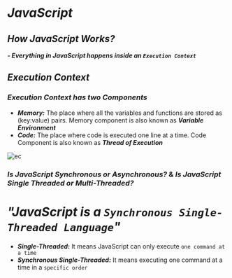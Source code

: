 # _JavaScript_
## _How JavaScript Works?_
 _**- Everything in JavaScript happens inside an `Execution Context`**_

## _Execution Context_
### _Execution Context has two Components_
- **_Memory:_** The place where all the variables and functions are stored as (key:value) pairs. Memory component is also known as **_Variable Environment_**
- **_Code:_** The place where code is executed one line at a time. Code Component is also known as **_Thread of Execution_**

![ec](https://github.com/anupam-kumar-krishnan/Namaste-JavaScript/assets/69143883/7a8871d0-269d-4f87-bf02-cd23a7d1f281)


### _Is JavaScript Synchronous or Asynchronous?_ & _Is JavaScript Single Threaded or Multi-Threaded?_
# **_"JavaScript is a `Synchronous Single-Threaded Language`"_**

- **_Single-Threaded:_** It means JavaScript can only execute `one command at a time`
- **_Synchronous Single-Threaded:_** It means executing one command at a time in a `specific order` 
